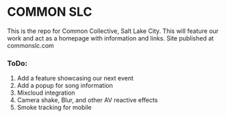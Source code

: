 # COMMON SLC
This is the repo for Common Collective, Salt Lake City. This will feature our work and act as a homepage with information and links. Site published at commonslc.com

### ToDo:
1. Add a feature showcasing our next event
2. Add a popup for song information
3. Mixcloud integration
4. Camera shake, Blur, and other AV reactive effects
5. Smoke tracking for mobile
